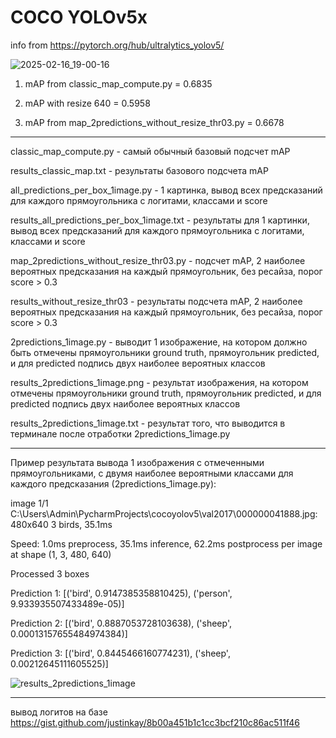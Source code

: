 # COCO YOLOv5x
info from https://pytorch.org/hub/ultralytics_yolov5/

![2025-02-16_19-00-16](https://github.com/user-attachments/assets/82bfa5a8-0e86-4ed5-b75e-f947a8b31c33)

1) mAP from classic_map_compute.py = 0.6835

2) mAP with resize 640 = 0.5958
  
3) mAP from map_2predictions_without_resize_thr03.py = 0.6678

-------------------------------------------------------------------------------------------------------
classic_map_compute.py - самый обычный базовый подсчет mAP

results_classic_map.txt - результаты базового подсчета mAP

all_predictions_per_box_1image.py - 1 картинка, вывод всех предсказаний для каждого прямоугольника с логитами, классами и score

results_all_predictions_per_box_1image.txt - результаты для 1 картинки, вывод всех предсказаний для каждого прямоугольника с логитами, классами и score

map_2predictions_without_resize_thr03.py - подсчет mAP, 2 наиболее вероятных предсказания на каждый прямоугольник, без ресайза, порог score > 0.3

results_without_resize_thr03 - результаты подсчета mAP, 2 наиболее вероятных предсказания на каждый прямоугольник, без ресайза, порог score > 0.3

2predictions_1image.py - выводит 1 изображение, на котором должно быть отмечены прямоугольники ground truth, прямоугольник predicted, и для predicted подпись двух наиболее вероятных классов

results_2predictions_1image.png - результат изображения, на котором отмечены прямоугольники ground truth, прямоугольник predicted, и для predicted подпись двух наиболее вероятных классов

results_2predictions_1image.txt - результат того, что выводится в терминале после отработки 2predictions_1image.py

------------------------------------------------------------------------------------------------------

Пример результата вывода 1 изображения с отмеченными прямоугольниками, с двумя наиболее вероятными классами для каждого предсказания (2predictions_1image.py):


image 1/1 C:\Users\Admin\PycharmProjects\cocoyolov5\val2017\000000041888.jpg: 480x640 3 birds, 35.1ms

Speed: 1.0ms preprocess, 35.1ms inference, 62.2ms postprocess per image at shape (1, 3, 480, 640)

Processed 3 boxes

Prediction 1: [('bird', 0.9147385358810425), ('person', 9.933935507433489e-05)]

Prediction 2: [('bird', 0.8887053728103638), ('sheep', 0.00013157655484974384)]

Prediction 3: [('bird', 0.8445466160774231), ('sheep', 0.00212645111605525)]



![results_2predictions_1image](https://github.com/user-attachments/assets/54f1a936-91a4-4a7b-ae99-8fab16d5889a)


------------------------------------------------------------------------------------------------------
вывод логитов на базе https://gist.github.com/justinkay/8b00a451b1c1cc3bcf210c86ac511f46 
